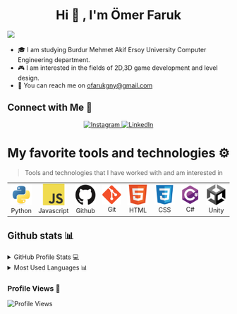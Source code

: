 <h1 align="center">Hi 👋 , I'm Ömer Faruk</h1>

[![](https://visitcount.itsvg.in/api?id=ofarukgunay&label=Profile%20Views&color=9&icon=0&pretty=false)](https://visitcount.itsvg.in)

- 🎓 I am studying Burdur Mehmet Akif Ersoy University Computer Engineering department.
- 🎮 I am interested in the fields of 2D,3D game development and level design.
- 📧 You can reach me on [ofarukgny@gmail.com](mailto:ofarukgny@gmail.com) <br>

## Connect with Me 📱

<p align="center">
  <a href="https://www.instagram.com/omerr_gny" target="_blank">
    <img src="https://img.shields.io/badge/Instagram-E4405F?style=for-the-badge&logo=instagram&logoColor=white" alt="Instagram">
  </a>
  <a href="https://www.linkedin.com/in/ofarukgunay" target="_blank">
    <img src="https://img.shields.io/badge/LinkedIn-0077B5?style=for-the-badge&logo=linkedin&logoColor=white" alt="LinkedIn">
  </a>
</p>


# My favorite tools and technologies ⚙️

> Tools and technologies that I have worked with and am interested in  

<table>
  <tr>
    <td align="center"><img src="https://raw.githubusercontent.com/devicons/devicon/master/icons/python/python-original.svg" width="50"><br>Python</td>
    <td align="center"><img src="https://raw.githubusercontent.com/devicons/devicon/master/icons/javascript/javascript-original.svg" width="50"><br>Javascript</td>
    <td align="center"><img src="https://raw.githubusercontent.com/devicons/devicon/master/icons/github/github-original.svg" width="50"><br>Github</td>
    <td align="center"><img src="https://raw.githubusercontent.com/devicons/devicon/master/icons/git/git-original.svg" width="50"><br>Git</td>
    <td align="center"><img src="https://raw.githubusercontent.com/devicons/devicon/master/icons/html5/html5-original.svg" width="50"><br>HTML</td>
    <td align="center"><img src="https://raw.githubusercontent.com/devicons/devicon/master/icons/css3/css3-original.svg" width="50"><br>CSS</td>
    <td align="center"><img src="https://raw.githubusercontent.com/devicons/devicon/master/icons/csharp/csharp-original.svg" width="50"><br>C#</td>
    <td align="center"><img src="https://raw.githubusercontent.com/devicons/devicon/master/icons/unity/unity-original.svg" width="50"><br>Unity</td>
  </tr>
</table>

## Github stats 📊

<details>
  <summary>GitHub Profile Stats 💻</summary>
  <p align="center">
    <img src="https://github-readme-stats.vercel.app/api?username=ofarukgunay&show_icons=true&theme=radical" />
  </p>
</details>

<details>
  <summary>Most Used Languages 📊</summary>
  <p align="center">
    <img src="https://github-readme-stats.vercel.app/api/top-langs/?username=ofarukgunay&layout=compact&theme=radical" />
  </p>
</details>

### Profile Views 👀

![Profile Views](https://komarev.com/ghpvc/?username=ofarukgunay&color=green&style=flat-square)

